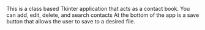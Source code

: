 This is a class based Tkinter application that acts as
a contact book. You can add, edit, delete, and search contacts
At the bottom of the app is a save button that allows the user to save to a desired file.

